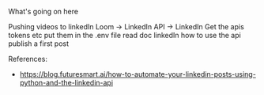 What's going on here

Pushing videos to linkedIn
Loom -> LinkedIn API -> LinkedIn
Get the apis tokens etc
put them in the .env file
read doc linkedIn how to use the api
publish a first post

References:
- https://blog.futuresmart.ai/how-to-automate-your-linkedin-posts-using-python-and-the-linkedin-api